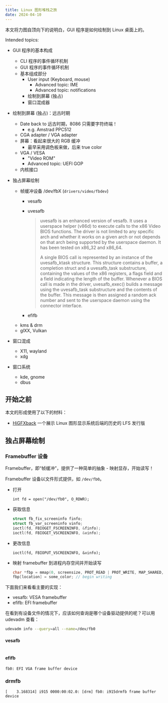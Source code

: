```yaml
---
title: Linux 图形堆栈之旅
date: 2024-04-10
---
```


本文将力图自顶向下的说明白，GUI 程序是如何绘制到 Linux 桌面上的。

Intended topics:
- GUI 程序的基本构成
  - CLI 程序的事件循环机制
  - GUI 程序的事件循环机制
  - 基本组成部分
    - User input (Keyboard, mouse)
      - Advanced topic: IME
      - Advanced topic: notifications
    - 绘制到屏幕 (独占)
    - 窗口混成器
- 绘制到屏幕 (独占)：远古时期
  - Date back to 远古时期，8086 只需要字符终端！
    - e.g. Amstrad PPC512
  - CGA adapter / VGA adapter
  - 屏幕：看起来很大的 RGB 缓冲
    - 最早采用调色板来做，后来 true color
  - VGA / VESA
    - "Video ROM"
    - Advanced topic: UEFI GOP
  - 内核接口

- 独占屏幕绘制
  - 帧缓冲设备 /dev/fbX (`drivers/video/fbdev`)
    - vesafb
    - uvesafb
      > uvesafb is an enhanced version of vesafb.  It uses a userspace helper (v86d)
        to execute calls to the x86 Video BIOS functions.  The driver is not limited
        to any specific arch and whether it works on a given arch or not depends on
        that arch being supported by the userspace daemon.  It has been tested on
        x86_32 and x86_64.
      > 
      > A single BIOS call is represented by an instance of the uvesafb_ktask
        structure.  This structure contains a buffer, a completion struct and a
        uvesafb_task substructure, containing the values of the x86 registers, a flags
        field and a field indicating the length of the buffer.  Whenever a BIOS call
        is made in the driver, uvesafb_exec() builds a message using the uvesafb_task
        substructure and the contents of the buffer.  This message is then assigned a
        random ack number and sent to the userspace daemon using the connector
        interface.
      
    - efifb
  - kms & drm
  - glXX, Vulkan
- 窗口混成
  - X11, wayland
  - xdg
- 窗口系统
  - kde, gnome
  - dbus

## 开始之前

本文的形成使用了以下的材料：
- [HiGFXback](https://higfxback.github.io/) 一个展示 Linux 图形显示系统后端的历史的 LFS 发行版

## 独占屏幕绘制

### Framebuffer 设备

Framebuffer，即“帧缓冲”，提供了一种简单的抽象 - 映射显存，开始读写！

Framebuffer 设备以文件形式提供，如 `/dev/fb0`。

- 打开

  `int fd = open("/dev/fb0", O_RDWR);`
- 获取信息

  ```c
  struct fb_fix_screeninfo finfo;
  struct fb_var_screeninfo vinfo;
  ioctl(fd, FBIOGET_FSCREENINFO, &finfo); 
  ioctl(fd, FBIOGET_VSCREENINFO, &vinfo);
  ```

- 更改信息
  
  `ioctl(fd, FBIOPUT_VSCREENINFO, &vinfo);`

- 映射 framebuffer 到进程内存空间并开始读写
  
  ```c
  char *fbp = mmap(0, screensize, PROT_READ | PROT_WRITE, MAP_SHARED, fd, 0);
  fbp[location] = some_color; // begin writing
  ```

下面我们来看看主要的实现：
- vesafb: VESA framebuffer
- efifb: EFI framebuffer

在看到有设备文件的情况下，应该如何查询是哪个设备驱动提供的呢？可以用 udevadm 查看：

```bash
udevadm info --query=all --name=/dev/fb0
```

#### vesafb

```

```

#### efifb

```
fb0: EFI VGA frame buffer device
```

### drmfb

```
[    3.168314] i915 0000:00:02.0: [drm] fb0: i915drmfb frame buffer device
```
